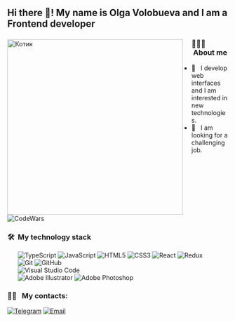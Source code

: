 <h2> Hi there 👋! My name is Olga Volobueva and I am a Frontend developer</h2>

<div id="header">
<div id="gif"  style="float: left; margin-right: 20px;">
<img src="https://i.gifer.com/origin/ff/ff88888459f390b30438e162769be571_w200.webp" alt="Котик" width="400"/>
</div>

<h3> 👨🏻‍💻 &nbsp;About me</h3>

- 🤔 &nbsp; I develop web interfaces and I am interested in new technologies.
- 💼 &nbsp; I am looking for a challenging job.
</div>

![CodeWars](https://www.codewars.com/users/OlgaVol/badges/large)

<h3> 🛠 &nbsp;My technology stack</h3>

<div>
   &nbsp; &nbsp; &nbsp; <img src="https://img.shields.io/badge/typescript-%23007ACC.svg?style=for-the-badge&logo=typescript&logoColor=white" alt="TypeScript"/>
   <img src="https://img.shields.io/badge/javascript-%23323330.svg?style=for-the-badge&logo=javascript&logoColor=%23F7DF1E" alt="JavaScript"/>
   <img src="https://img.shields.io/badge/html5-%23E34F26.svg?style=for-the-badge&logo=html5&logoColor=white" alt="HTML5"/>
   <img src="https://img.shields.io/badge/css3-%231572B6.svg?style=for-the-badge&logo=css3&logoColor=white" alt="CSS3"/>
   <img src="https://img.shields.io/badge/react-%2320232a.svg?style=for-the-badge&logo=react&logoColor=%2361DAFB" alt="React"/>
   <img src="https://img.shields.io/badge/redux-%23593d88.svg?style=for-the-badge&logo=redux&logoColor=white" alt="Redux"/>
</div>
<div>
  &nbsp; &nbsp; &nbsp; <img src="https://img.shields.io/badge/git-%23F05033.svg?style=for-the-badge&logo=git&logoColor=white" alt="Git"/>
  <img src="https://img.shields.io/badge/github-%23121011.svg?style=for-the-badge&logo=github&logoColor=white" alt="GitHub"/>
  </div>
<div>
<div>
  &nbsp; &nbsp; &nbsp; <img src="https://img.shields.io/badge/Visual%20Studio%20Code-0078d7.svg?style=for-the-badge&logo=visual-studio-code&logoColor=white" alt="Visual Studio Code"/>
</div>
<div>
  &nbsp; &nbsp; &nbsp; <img src="https://img.shields.io/badge/adobe%20illustrator-%23FF9A00.svg?style=for-the-badge&logo=adobe%20illustrator&logoColor=white" alt="Adobe Illustrator"/>
  <img src="https://img.shields.io/badge/adobe%20photoshop-%2331A8FF.svg?style=for-the-badge&logo=adobe%20photoshop&logoColor=white" alt="Adobe Photoshop"/>
</div>

<h3> 🤝🏻 &nbsp; My contacts: </h3>

<p align="left">
<a href="https://t.me/OlgaV_Volobueva"><img alt="Telegram" src="https://img.shields.io/badge/-OlgaVolobueva-blue"></a>
<a href="mailto:avsingh@umass.edu"><img alt="Email" src="https://img.shields.io/badge/Email-olvik1605@gmail.com-blue?style=flat-square&logo=gmail"></a>
</p>
